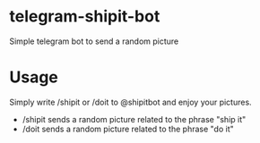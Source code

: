 # telegram-shipit-bot
Simple telegram bot to send a random picture

# Usage
Simply write /shipit or /doit to @shipitbot and enjoy your pictures.
<ul>
<li>/shipit sends a random picture related to the phrase "ship it"
<li>/doit sends a random picture related to the phrase "do it"
